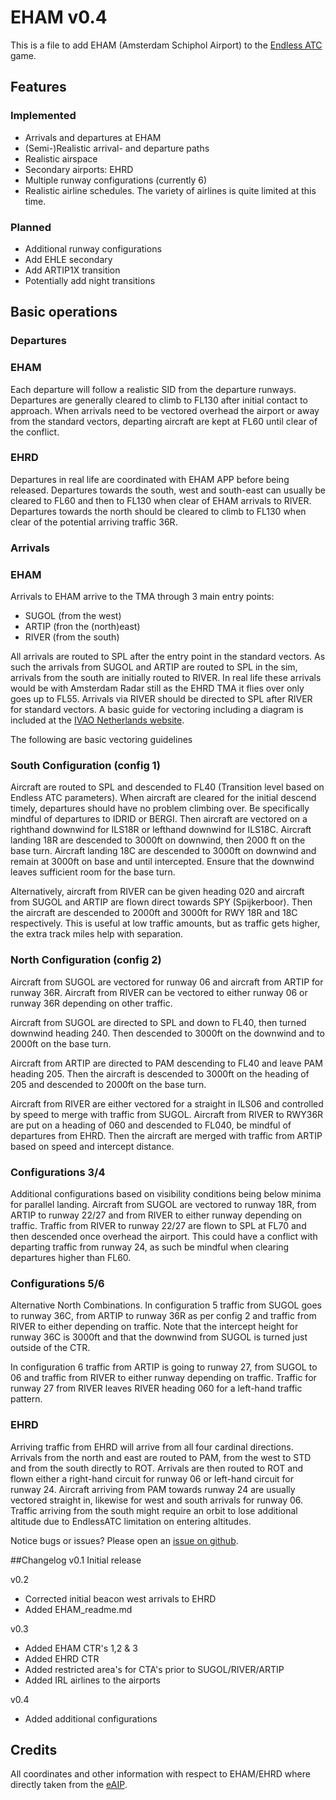 # EHAM v0.4
This is a file to add EHAM (Amsterdam Schiphol Airport) to the [Endless ATC](https://steamcommunity.com/app/666610) game.

## Features
### Implemented
* Arrivals and departures at EHAM
* (Semi-)Realistic arrival- and departure paths
* Realistic airspace
* Secondary airports: EHRD
* Multiple runway configurations (currently 6)
* Realistic airline schedules. The variety of airlines is quite limited at this time.
### Planned
* Additional runway configurations
* Add EHLE secondary
* Add ARTIP1X transition
* Potentially add night transitions

## Basic operations
### Departures
### EHAM
Each departure will follow a realistic SID from the departure runways.
Departures are generally cleared to climb to FL130 after initial contact to approach.
When arrivals need to be vectored overhead the airport or away from the standard vectors, departing aircraft are kept at FL60 until clear of the conflict.

### EHRD
Departures in real life are coordinated with EHAM APP before being released.
Departures towards the south, west and south-east can usually be cleared to FL60 and then to FL130 when clear of EHAM arrivals to RIVER.
Departures towards the north should be cleared to climb to FL130 when clear of the potential arriving traffic 36R.

### Arrivals
### EHAM
Arrivals to EHAM arrive to the TMA through 3 main entry points:
* SUGOL (from the west)
* ARTIP (fron the (north)east)
* RIVER (from the south)

All arrivals are routed to SPL after the entry point in the standard vectors.
As such the arrivals from SUGOL and ARTIP are routed to SPL in the sim, arrivals from the south are initially routed to RIVER.
In real life these arrivals would be with Amsterdam Radar still as the EHRD TMA it flies over only goes up to FL55.
Arrivals via RIVER should be directed to SPL after RIVER for standard vectors.
A basic guide for vectoring including a diagram is included at the [IVAO Netherlands website](https://nl.ivao.aero/atc/vectors).

The following are basic vectoring guidelines

### South Configuration (config 1)
Aircraft are routed to SPL and descended to FL40 (Transition level based on Endless ATC parameters).
When aircraft are cleared for the initial descend timely, departures should have no problem climbing over.
Be specifically mindful of departures to IDRID or BERGI.
Then aircraft are vectored on a righthand downwind for ILS18R or lefthand downwind for ILS18C.
Aircraft landing 18R are descended to 3000ft on downwind, then 2000 ft on the base turn.
Aircraft landing 18C are descended to 3000ft on downwind and remain at 3000ft on base and until intercepted.
Ensure that the downwind leaves sufficient room for the base turn.

Alternatively, aircraft from RIVER can be given heading 020 and aircraft from SUGOL and ARTIP are flown direct towards SPY (Spijkerboor).
Then the aircraft are descended to 2000ft and 3000ft for RWY 18R and 18C respectively.
This is useful at low traffic amounts, but as traffic gets higher, the extra track miles help with separation.

### North Configuration (config 2)
Aircraft from SUGOL are vectored for runway 06 and aircraft from ARTIP for runway 36R.
Aircraft from RIVER can be vectored to either runway 06 or runway 36R depending on other traffic.

Aircraft from SUGOL are directed to SPL and down to FL40, then turned downwind heading 240.
Then descended to 3000ft on the downwind and to 2000ft on the base turn.

Aircraft from ARTIP are directed to PAM descending to FL40 and leave PAM heading 205.
Then the aircraft is descended to 3000ft on the heading of 205 and descended to 2000ft on the base turn.

Aircraft from RIVER are either vectored for a straight in ILS06 and controlled by speed to merge with traffic from SUGOL.
Aircraft from RIVER to RWY36R are put on a heading of 060 and descended to FL040, be mindful of departures from EHRD.
Then the aircraft are merged with traffic from ARTIP based on speed and intercept distance.

### Configurations 3/4
Additional configurations based on visibility conditions being below minima for parallel landing.
Aircraft from SUGOL are vectored to runway 18R, from ARTIP to runway 22/27 and from RIVER to either runway depending on traffic.
Traffic from RIVER to runway 22/27 are flown to SPL at FL70 and then descended once overhead the airport.
This could have a conflict with departing traffic from runway 24, as such be mindful when clearing departures higher than FL60.

### Configurations 5/6
Alternative North Combinations.
In configuration 5 traffic from SUGOL goes to runway 36C, from ARTIP to runway 36R as per config 2 and traffic from RIVER to either depending on traffic.
Note that the intercept height for runway 36C is 3000ft and that the downwind from SUGOL is turned just outside of the CTR.

In configuration 6 traffic from ARTIP is going to runway 27, from SUGOL to 06 and traffic from RIVER to either runway depending on traffic.
Traffic for runway 27 from RIVER leaves RIVER heading 060 for a left-hand traffic pattern.

### EHRD
Arriving traffic from EHRD will arrive from all four cardinal directions.
Arrivals from the north and east are routed to PAM, from the west to STD and from the south directly to ROT.
Arrivals are then routed to ROT and flown either a right-hand circuit for runway 06 or left-hand circuit for runway 24.
Aircraft arriving from PAM towards runway 24 are usually vectored straight in, likewise for west and south arrivals for runway 06.
Traffic arriving from the south might require an orbit to lose additional altitude due to EndlessATC limitation on entering altitudes.

Notice bugs or issues? Please open an [issue on github](https://github.com/AdamJCavanaugh/EndlessATCAirports/issues).

##Changelog
v0.1 Initial release

v0.2
* Corrected initial beacon west arrivals to EHRD
* Added EHAM_readme.md

v0.3
* Added EHAM CTR's 1,2 & 3
* Added EHRD CTR
* Added restricted area's for CTA's prior to SUGOL/RIVER/ARTIP
* Added IRL airlines to the airports

v0.4
* Added additional configurations


## Credits
All coordinates and other information with respect to EHAM/EHRD where directly taken from the [eAIP](https://www.lvnl.nl/eaip/2020-10-22-AIRAC/html/index-en-GB.html).
